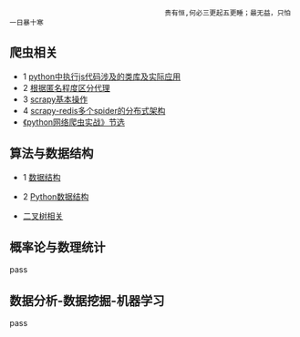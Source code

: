                                           贵有恒,何必三更起五更睡；最无益，只怕一日暴十寒
 
## 爬虫相关
* 1 [python中执行js代码涉及的类库及实际应用](./spider/python中执行js代码.md)
* 2 [根据匿名程度区分代理](./spider/根据匿名程度区分代理)
* 3 [scrapy基本操作](./spider/scrapy基本操作.md)
* 4 [scrapy-redis多个spider的分布式架构](./spider/scrapy-redis多个spider的分布式架构)
* <a href = "https://juejin.im/user/58131b84da2f60005db28799/posts"> 《python网络爬虫实战》节选</a>

## 算法与数据结构

* 1 <a href= "https://www.yiibai.com/data_structure">数据结构</a>
* 2 <a href = "https://www.yiibai.com/python/py_data_structure">Python数据结构</a>

* [二叉树相关](./algorithms-and-data-structure/二叉树相关（创建及遍历）.md)

## 概率论与数理统计
  pass




## 数据分析-数据挖掘-机器学习
pass

